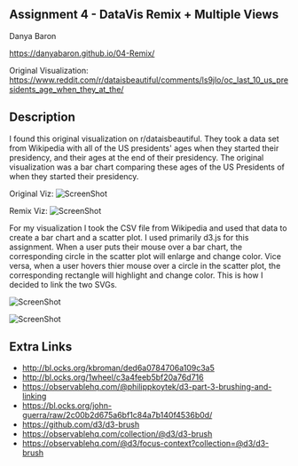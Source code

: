 ## Assignment 4 - DataVis Remix + Multiple Views
Danya Baron


https://danyabaron.github.io/04-Remix/

Original Visualization: https://www.reddit.com/r/dataisbeautiful/comments/ls9jlo/oc_last_10_us_presidents_age_when_they_at_the/

## Description

I found this original visualization on r/dataisbeautiful. They took a data set from Wikipedia with all of the US presidents' ages when they started their presidency, and their ages at the end of their presidency. The original visualization was a bar chart comparing these ages of the US Presidents of when they started their presidency.

Original Viz:
![ScreenShot](https://github.com/danyabaron/04-Remix/blob/main/reddit-vis.png)

Remix Viz:
![ScreenShot](https://github.com/danyabaron/04-Remix/blob/main/double-svg.png)


For my visualization I took the CSV file from Wikipedia and used that data to create a bar chart and a scatter plot. I used primarily d3.js for this assignment. When a user puts their mouse over a bar chart, the corresponding circle in the scatter plot will enlarge and change color. Vice versa, when a user hovers thier mouse over a circle in the scatter plot, the corresponding rectangle will highlight and change color. This is how I decided to link the two SVGs.

![ScreenShot](https://github.com/danyabaron/04-Remix/blob/main/bar-interact.png) 


![ScreenShot](https://github.com/danyabaron/04-Remix/blob/main/circle-interact.png)



Extra Links
---
- http://bl.ocks.org/kbroman/ded6a0784706a109c3a5
- http://bl.ocks.org/1wheel/c3a4feeb5bf20a76d716
- https://observablehq.com/@philippkoytek/d3-part-3-brushing-and-linking
- https://bl.ocks.org/john-guerra/raw/2c00b2d675a6bf1c84a7b140f4536b0d/
- https://github.com/d3/d3-brush
- https://observablehq.com/collection/@d3/d3-brush
- https://observablehq.com/@d3/focus-context?collection=@d3/d3-brush
